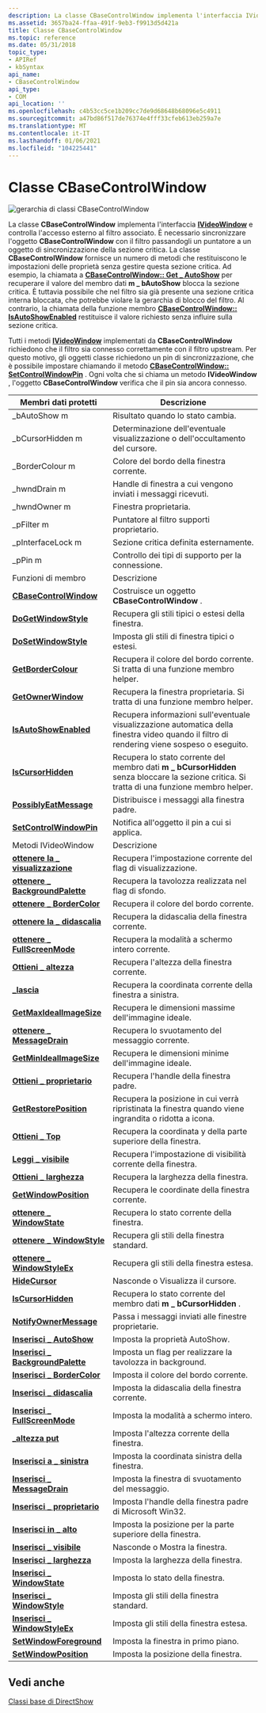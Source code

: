 ```yaml
---
description: La classe CBaseControlWindow implementa l'interfaccia IVideoWindow e controlla l'accesso esterno al filtro associato.
ms.assetid: 3657ba24-ffaa-491f-9eb3-f9913d5d421a
title: Classe CBaseControlWindow
ms.topic: reference
ms.date: 05/31/2018
topic_type:
- APIRef
- kbSyntax
api_name:
- CBaseControlWindow
api_type:
- COM
api_location: ''
ms.openlocfilehash: c4b53cc5ce1b209cc7de9d68648b68096e5c4911
ms.sourcegitcommit: a47bd86f517de76374e4fff33cfeb613eb259a7e
ms.translationtype: MT
ms.contentlocale: it-IT
ms.lasthandoff: 01/06/2021
ms.locfileid: "104225441"
---
```

# <a name="cbasecontrolwindow-class"></a>Classe CBaseControlWindow

![gerarchia di classi CBaseControlWindow](images/wctrl01.png)

La classe **CBaseControlWindow** implementa l'interfaccia [**IVideoWindow**](/windows/desktop/api/Control/nn-control-ivideowindow) e controlla l'accesso esterno al filtro associato. È necessario sincronizzare l'oggetto **CBaseControlWindow** con il filtro passandogli un puntatore a un oggetto di sincronizzazione della sezione critica. La classe **CBaseControlWindow** fornisce un numero di metodi che restituiscono le impostazioni delle proprietà senza gestire questa sezione critica. Ad esempio, la chiamata a [**CBaseControlWindow:: Get \_ AutoShow**](cbasecontrolwindow-get-autoshow.md) per recuperare il valore del membro dati **m \_ bAutoShow** blocca la sezione critica. È tuttavia possibile che nel filtro sia già presente una sezione critica interna bloccata, che potrebbe violare la gerarchia di blocco del filtro. Al contrario, la chiamata della funzione membro [**CBaseControlWindow:: IsAutoShowEnabled**](cbasecontrolwindow-isautoshowenabled.md) restituisce il valore richiesto senza influire sulla sezione critica.

Tutti i metodi [**IVideoWindow**](/windows/desktop/api/Control/nn-control-ivideowindow) implementati da **CBaseControlWindow** richiedono che il filtro sia connesso correttamente con il filtro upstream. Per questo motivo, gli oggetti classe richiedono un pin di sincronizzazione, che è possibile impostare chiamando il metodo [**CBaseControlWindow:: SetControlWindowPin**](cbasecontrolwindow-setcontrolwindowpin.md) . Ogni volta che si chiama un metodo **IVideoWindow** , l'oggetto **CBaseControlWindow** verifica che il pin sia ancora connesso.



| Membri dati protetti                                                     | Descrizione                                                                                                                                 |
|----------------------------------------------------------------------------|---------------------------------------------------------------------------------------------------------------------------------------------|
| \_bAutoShow m                                                               | Risultato quando lo stato cambia.                                                                                                              |
| \_bCursorHidden m                                                           | Determinazione dell'eventuale visualizzazione o dell'occultamento del cursore.                                                                                 |
| \_BorderColour m                                                            | Colore del bordo della finestra corrente.                                                                                                         |
| \_hwndDrain m                                                               | Handle di finestra a cui vengono inviati i messaggi ricevuti.                                                                                        |
| \_hwndOwner m                                                               | Finestra proprietaria.                                                                                                                              |
| \_pFilter m                                                                 | Puntatore al filtro supporti proprietario.                                                                                                         |
| \_pInterfaceLock m                                                          | Sezione critica definita esternamente.                                                                                                        |
| \_pPin m                                                                    | Controllo dei tipi di supporto per la connessione.                                                                                                  |
| Funzioni di membro                                                           | Descrizione                                                                                                                                 |
| [**CBaseControlWindow**](cbasecontrolwindow-cbasecontrolwindow.md)        | Costruisce un oggetto **CBaseControlWindow** .                                                                                                 |
| [**DoGetWindowStyle**](cbasecontrolwindow-dogetwindowstyle.md)            | Recupera gli stili tipici o estesi della finestra.                                                                                     |
| [**DoSetWindowStyle**](cbasecontrolwindow-dosetwindowstyle.md)            | Imposta gli stili di finestra tipici o estesi.                                                                                                 |
| [**GetBorderColour**](cbasecontrolwindow-getbordercolour.md)              | Recupera il colore del bordo corrente. Si tratta di una funzione membro helper.                                                                       |
| [**GetOwnerWindow**](cbasecontrolwindow-getownerwindow.md)                | Recupera la finestra proprietaria. Si tratta di una funzione membro helper.                                                                              |
| [**IsAutoShowEnabled**](cbasecontrolwindow-isautoshowenabled.md)          | Recupera informazioni sull'eventuale visualizzazione automatica della finestra video quando il filtro di rendering viene sospeso o eseguito.                        |
| [**IsCursorHidden**](cbasecontrolwindow-iscursorhidden.md)                | Recupera lo stato corrente del membro dati **m \_ bCursorHidden** senza bloccare la sezione critica. Si tratta di una funzione membro helper. |
| [**PossiblyEatMessage**](cbasecontrolwindow-possiblyeatmessage.md)        | Distribuisce i messaggi alla finestra padre.                                                                                                  |
| [**SetControlWindowPin**](cbasecontrolwindow-setcontrolwindowpin.md)      | Notifica all'oggetto il pin a cui si applica.                                                                                         |
| Metodi IVideoWindow                                                       | Descrizione                                                                                                                                 |
| [**ottenere la \_ visualizzazione**](cbasecontrolwindow-get-autoshow.md)                   | Recupera l'impostazione corrente del flag di visualizzazione.                                                                                                |
| [**ottenere \_ BackgroundPalette**](cbasecontrolwindow-get-backgroundpalette.md) | Recupera la tavolozza realizzata nel flag di sfondo.                                                                                      |
| [**ottenere \_ BorderColor**](cbasecontrolwindow-get-bordercolor.md)             | Recupera il colore del bordo corrente.                                                                                                         |
| [**ottenere la \_ didascalia**](cbasecontrolwindow-get-caption.md)                     | Recupera la didascalia della finestra corrente.                                                                                                       |
| [**ottenere \_ FullScreenMode**](cbasecontrolwindow-get-fullscreenmode.md)      | Recupera la modalità a schermo intero corrente.                                                                                                     |
| [**Ottieni \_ altezza**](cbasecontrolwindow-get-height.md)                       | Recupera l'altezza della finestra corrente.                                                                                                        |
| [**\_lascia**](cbasecontrolwindow-get-left.md)                           | Recupera la coordinata corrente della finestra a sinistra.                                                                                               |
| [**GetMaxIdealImageSize**](cbasecontrolwindow-getmaxidealimagesize.md)    | Recupera le dimensioni massime dell'immagine ideale.                                                                                              |
| [**ottenere \_ MessageDrain**](cbasecontrolwindow-get-messagedrain.md)           | Recupera lo svuotamento del messaggio corrente.                                                                                                        |
| [**GetMinIdealImageSize**](cbasecontrolwindow-getminidealimagesize.md)    | Recupera le dimensioni minime dell'immagine ideale.                                                                                              |
| [**Ottieni \_ proprietario**](cbasecontrolwindow-get-owner.md)                         | Recupera l'handle della finestra padre.                                                                                                         |
| [**GetRestorePosition**](cbasecontrolwindow-getrestoreposition.md)        | Recupera la posizione in cui verrà ripristinata la finestra quando viene ingrandita o ridotta a icona.                                                    |
| [**Ottieni \_ Top**](cbasecontrolwindow-get-top.md)                             | Recupera la coordinata y della parte superiore della finestra.                                                                                       |
| [**Leggi \_ visibile**](cbasecontrolwindow-get-visible.md)                     | Recupera l'impostazione di visibilità corrente della finestra.                                                                                     |
| [**Ottieni \_ larghezza**](cbasecontrolwindow-get-width.md)                         | Recupera la larghezza della finestra.                                                                                                          |
| [**GetWindowPosition**](cbasecontrolwindow-getwindowposition.md)          | Recupera le coordinate della finestra corrente.                                                                                                   |
| [**ottenere \_ WindowState**](cbasecontrolwindow-get-windowstate.md)             | Recupera lo stato corrente della finestra.                                                                                                  |
| [**ottenere \_ WindowStyle**](cbasecontrolwindow-get-windowstyle.md)             | Recupera gli stili della finestra standard.                                                                                                       |
| [**ottenere \_ WindowStyleEx**](cbasecontrolwindow-get-windowstyleex.md)         | Recupera gli stili della finestra estesa.                                                                                                       |
| [**HideCursor**](cbasecontrolwindow-hidecursor.md)                        | Nasconde o Visualizza il cursore.                                                                                                               |
| [**IsCursorHidden**](cbasecontrolwindow-iscursorhidden.md)                | Recupera lo stato corrente del membro dati **m \_ bCursorHidden** .                                                                        |
| [**NotifyOwnerMessage**](cbasecontrolwindow-notifyownermessage.md)        | Passa i messaggi inviati alle finestre proprietarie.                                                                                         |
| [**Inserisci \_ AutoShow**](cbasecontrolwindow-put-autoshow.md)                   | Imposta la proprietà AutoShow.                                                                                                                 |
| [**Inserisci \_ BackgroundPalette**](cbasecontrolwindow-put-backgroundpalette.md) | Imposta un flag per realizzare la tavolozza in background.                                                                                       |
| [**Inserisci \_ BorderColor**](cbasecontrolwindow-put-bordercolor.md)             | Imposta il colore del bordo corrente.                                                                                                              |
| [**Inserisci \_ didascalia**](cbasecontrolwindow-put-caption.md)                     | Imposta la didascalia della finestra corrente.                                                                                                            |
| [**Inserisci \_ FullScreenMode**](cbasecontrolwindow-put-fullscreenmode.md)      | Imposta la modalità a schermo intero.                                                                                                                  |
| [**\_altezza put**](cbasecontrolwindow-put-height.md)                       | Imposta l'altezza corrente della finestra.                                                                                                             |
| [**Inserisci a \_ sinistra**](cbasecontrolwindow-put-left.md)                           | Imposta la coordinata sinistra della finestra.                                                                                                    |
| [**Inserisci \_ MessageDrain**](cbasecontrolwindow-put-messagedrain.md)           | Imposta la finestra di svuotamento del messaggio.                                                                                                              |
| [**Inserisci \_ proprietario**](cbasecontrolwindow-put-owner.md)                         | Imposta l'handle della finestra padre di Microsoft Win32.                                                                                              |
| [**Inserisci in \_ alto**](cbasecontrolwindow-put-top.md)                             | Imposta la posizione per la parte superiore della finestra.                                                                                                |
| [**Inserisci \_ visibile**](cbasecontrolwindow-put-visible.md)                     | Nasconde o Mostra la finestra.                                                                                                                  |
| [**Inserisci \_ larghezza**](cbasecontrolwindow-put-width.md)                         | Imposta la larghezza della finestra.                                                                                                               |
| [**Inserisci \_ WindowState**](cbasecontrolwindow-put-windowstate.md)             | Imposta lo stato della finestra.                                                                                                               |
| [**Inserisci \_ WindowStyle**](cbasecontrolwindow-put-windowstyle.md)             | Imposta gli stili della finestra standard.                                                                                                            |
| [**Inserisci \_ WindowStyleEx**](cbasecontrolwindow-put-windowstyleex.md)         | Imposta gli stili della finestra estesa.                                                                                                            |
| [**SetWindowForeground**](cbasecontrolwindow-setwindowforeground.md)      | Imposta la finestra in primo piano.                                                                                                          |
| [**SetWindowPosition**](cbasecontrolwindow-setwindowposition.md)          | Imposta la posizione della finestra.                                                                                                                   |



 

## <a name="see-also"></a>Vedi anche

<dl> <dt>

[Classi base di DirectShow](directshow-base-classes.md)
</dt> </dl>

 

 



